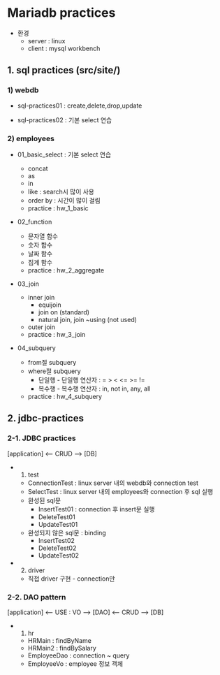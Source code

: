 # Mariadb practices

* 환경 
	* server : linux
	* client : mysql workbench

## 1. sql practices (src/site/)

### 1) webdb

* sql-practices01 : create,delete,drop,update

* sql-practices02 : 기본 select 연습

### 2) employees 

* 01_basic_select : 기본 select 연습

	* concat
	* as
	* in
	* like : search시 많이 사용
	* order by : 시간이 많이 걸림
	* practice : hw_1_basic
	
* 02_function

	* 문자열 함수
	* 숫자 함수
	* 날짜 함수
	* 집계 함수
	* practice : hw_2_aggregate

* 03_join

	* inner join
		* equijoin
		* join on (standard)
		* natural join, join ~using (not used)
	* outer join
	* practice : hw_3_join
	
* 04_subquery
	
	* from절 subquery
	* where절 subquery
		* 단일행 - 단일행 연산자 : = > < <= >= !=
		* 복수행 - 복수행 연산자 : in, not in, any, all
	* practice : hw_4_subquery
	
## 2. jdbc-practices

### 2-1. JDBC practices

[application] <-- CRUD --> [DB]

* 1) test
	* ConnectionTest : linux server 내의 webdb와 connection test
	* SelectTest : linux server 내의 employees와 connection 후 sql 실행
	* 완성된 sql문
		* InsertTest01 : connection 후 insert문 실행
		* DeleteTest01
		* UpdateTest01
	* 완성되지 않은 sql문 : binding
		* InsertTest02
		* DeleteTest02
		* UpdateTest02
	
* 2) driver
	* 직접 driver 구현 - connection만

### 2-2. DAO pattern

[application] <-- USE : VO --> [DAO] <-- CRUD --> [DB]

* 1) hr 
	* HRMain  : findByName
	* HRMain2 : findBySalary
	* EmployeeDao : connection ~ query
	* EmployeeVo : employee 정보 객체
		
